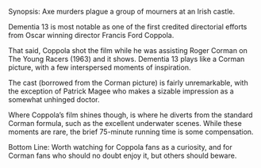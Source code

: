 Synopsis: Axe murders plague a group of mourners at an Irish castle.

Dementia 13 is most notable as one of the first credited directorial efforts from Oscar winning director Francis Ford Coppola. 

That said, Coppola shot the film while he was assisting Roger Corman on The Young Racers (1963) and it shows.  Dementia 13 plays like a Corman picture, with a few interspersed moments of inspiration.

The cast (borrowed from the Corman picture) is fairly unremarkable, with the exception of Patrick Magee who makes a sizable impression as a somewhat unhinged doctor.

Where Coppola’s film shines though, is where he diverts from the standard Corman formula, such as the excellent underwater scenes.  While these moments are rare, the brief 75-minute running time is some compensation.

Bottom Line: Worth watching for Coppola fans as a curiosity, and for Corman fans who should no doubt enjoy it, but others should beware.
